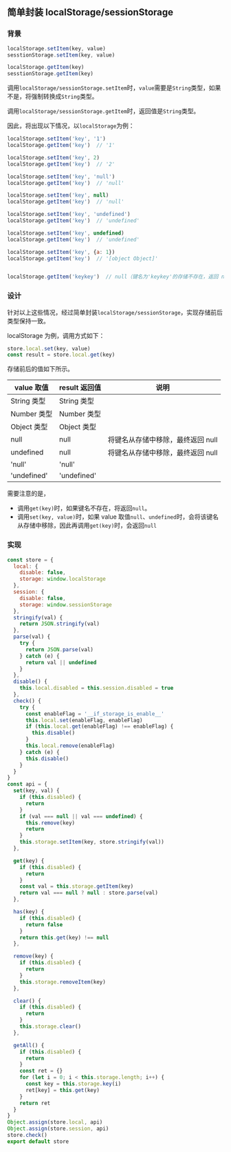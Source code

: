 ## 简单封装 localStorage/sessionStorage

### 背景

```js
localStorage.setItem(key, value)
sesstionStorage.setItem(key, value)

localStorage.getItem(key)
sesstionStorage.getItem(key)
```

调用`localStorage/sessionStorage.setItem`时，`value`需要是`String`类型，如果不是，将强制转换成`String`类型。

调用`localStorage/sessionStorage.getItem`时，返回值是`String`类型。

因此，将出现以下情况，以`localStorage`为例：

```js
localStorage.setItem('key', '1')
localStorage.getItem('key')  // '1'

localStorage.setItem('key', 2)
localStorage.getItem('key')  // '2'

localStorage.setItem('key', 'null')
localStorage.getItem('key')  // 'null'

localStorage.setItem('key', null)
localStorage.getItem('key')  // 'null'

localStorage.setItem('key', 'undefined')
localStorage.getItem('key')  // 'undefined'

localStorage.setItem('key', undefined)
localStorage.getItem('key')  // 'undefined'

localStorage.setItem('key', {a: 1})
localStorage.getItem('key')  // '[object Object]'


localStorage.getItem('keykey')  // null（键名为'keykey'的存储不存在，返回 null）
```


### 设计

针对以上这些情况，经过简单封装`localStorage/sessionStorage`，实现存储前后类型保持一致。

localStorage 为例，调用方式如下：

```js
store.local.set(key, value)
const result = store.local.get(key)
```

存储前后的值如下所示。

value 取值 | result 返回值 | 说明
--- | --- | ---
String 类型 | String 类型 |
Number 类型 | Number 类型 |
Object 类型 | Object 类型 |
null | null | 将键名从存储中移除，最终返回 null
undefined | null | 将键名从存储中移除，最终返回 null
'null' | 'null' |
'undefined' | 'undefined' |

需要注意的是，
- 调用`get(key)`时，如果键名不存在，将返回`null`。
- 调用`set(key, value)`时，如果 value 取值`null`、`undefined`时，会将该键名从存储中移除，因此再调用`get(key)`时，会返回`null`


### 实现

```js
const store = {
  local: {
    disable: false,
    storage: window.localStorage
  },
  session: {
    disable: false,
    storage: window.sessionStorage
  },
  stringify(val) {
    return JSON.stringify(val)
  },
  parse(val) {
    try {
      return JSON.parse(val)
    } catch (e) {
      return val || undefined
    }
  },
  disable() {
    this.local.disabled = this.session.disabled = true
  },
  check() {
    try {
      const enableFlag = '__if_storage_is_enable__'
      this.local.set(enableFlag, enableFlag)
      if (this.local.get(enableFlag) !== enableFlag) {
        this.disable()
      }
      this.local.remove(enableFlag)
    } catch (e) {
      this.disable()
    }
  }
}
const api = {
  set(key, val) {
    if (this.disabled) {
      return
    }
    if (val === null || val === undefined) {
      this.remove(key)
      return
    }
    this.storage.setItem(key, store.stringify(val))
  },

  get(key) {
    if (this.disabled) {
      return
    }
    const val = this.storage.getItem(key)
    return val === null ? null : store.parse(val)
  },

  has(key) {
    if (this.disabled) {
      return false
    }
    return this.get(key) !== null
  },

  remove(key) {
    if (this.disabled) {
      return
    }
    this.storage.removeItem(key)
  },

  clear() {
    if (this.disabled) {
      return
    }
    this.storage.clear()
  },

  getAll() {
    if (this.disabled) {
      return
    }
    const ret = {}
    for (let i = 0; i < this.storage.length; i++) {
      const key = this.storage.key(i)
      ret[key] = this.get(key)
    }
    return ret
  }
}
Object.assign(store.local, api)
Object.assign(store.session, api)
store.check()
export default store
```
